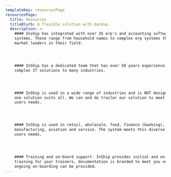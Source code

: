 ```yaml
---
templateKey: resourcesPage
resourcesPage:
  title: Resources
  titleBlurb: A flexible solution with backup.
  description: >-
    #### Inship has integrated with over 35 erp's and accounting software
    systems. These range from household names to complex erp systems that are
    market leaders in their field.




    #### InShip has a dedicated team that has over 50 years experience delivery
    complex IT solutions to many industries.




    #### InShip is used in a wide range of industries and is NOT designed as a
    one solution suits all. We can and do trailer our solution to meet your
    users needs.




    #### InShip is used in retail, wholesale, food, finance (banking),
    manufacturing, aviation and service. The system meets this diverse group of
    users needs.




    #### Training and on-board support. InShip provides initial and on going
    training for your trainers, documentation is branded to meet you needs and
    ongoing on-boarding can be provided.
---
```

